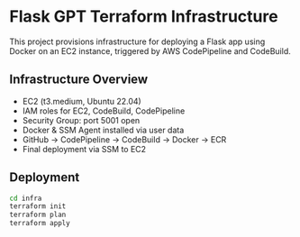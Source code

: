 # Flask GPT Terraform Infrastructure

This project provisions infrastructure for deploying a Flask app using Docker on an EC2 instance, triggered by AWS CodePipeline and CodeBuild.

## Infrastructure Overview
- EC2 (t3.medium, Ubuntu 22.04)
- IAM roles for EC2, CodeBuild, CodePipeline
- Security Group: port 5001 open
- Docker & SSM Agent installed via user data
- GitHub → CodePipeline → CodeBuild → Docker → ECR
- Final deployment via SSM to EC2

## Deployment

```bash
cd infra
terraform init
terraform plan
terraform apply
